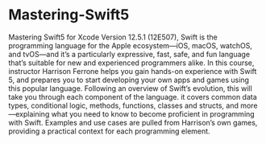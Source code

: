 # Mastering-Swift5
Mastering Swift5 for Xcode Version 12.5.1 (12E507), Swift is the programming language for the Apple ecosystem—iOS, macOS, watchOS, and tvOS—and it’s a particularly expressive, fast, safe, and fun language that’s suitable for new and experienced programmers alike. In this course, instructor Harrison Ferrone helps you gain hands-on experience with Swift 5, and prepares you to start developing your own apps and games using this popular language. Following an overview of Swift’s evolution, this will take you through each component of the language. it covers common data types, conditional logic, methods, functions, classes and structs, and more—explaining what you need to know to become proficient in programming with Swift. Examples and use cases are pulled from Harrison’s own games, providing a practical context for each programming element.
